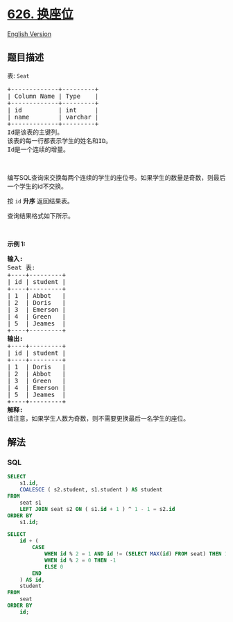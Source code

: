 # [626. 换座位](https://leetcode.cn/problems/exchange-seats)

[English Version](/solution/0600-0699/0626.Exchange%20Seats/README_EN.md)

## 题目描述

<!-- 这里写题目描述 -->

<p>表:&nbsp;<code>Seat</code></p>

<pre>
+-------------+---------+
| Column Name | Type    |
+-------------+---------+
| id          | int     |
| name        | varchar |
+-------------+---------+
Id是该表的主键列。
该表的每一行都表示学生的姓名和ID。
Id是一个连续的增量。
</pre>

<p>&nbsp;</p>

<p>编写SQL查询来交换每两个连续的学生的座位号。如果学生的数量是奇数，则最后一个学生的id不交换。</p>

<p>按 <code>id</code> <strong>升序</strong> 返回结果表。</p>

<p>查询结果格式如下所示。</p>

<p>&nbsp;</p>

<p><strong>示例 1:</strong></p>

<pre>
<strong>输入:</strong> 
Seat 表:
+----+---------+
| id | student |
+----+---------+
| 1  | Abbot   |
| 2  | Doris   |
| 3  | Emerson |
| 4  | Green   |
| 5  | Jeames  |
+----+---------+
<strong>输出:</strong> 
+----+---------+
| id | student |
+----+---------+
| 1  | Doris   |
| 2  | Abbot   |
| 3  | Green   |
| 4  | Emerson |
| 5  | Jeames  |
+----+---------+
<strong>解释:
</strong>请注意，如果学生人数为奇数，则不需要更换最后一名学生的座位。</pre>

## 解法

<!-- 这里可写通用的实现逻辑 -->

<!-- tabs:start -->

### **SQL**

```sql
SELECT
	s1.id,
	COALESCE ( s2.student, s1.student ) AS student
FROM
	seat s1
	LEFT JOIN seat s2 ON ( s1.id + 1 ) ^ 1 - 1 = s2.id
ORDER BY
	s1.id;
```

```sql
SELECT
    id + (
        CASE
            WHEN id % 2 = 1 AND id != (SELECT MAX(id) FROM seat) THEN 1
			WHEN id % 2 = 0 THEN -1
			ELSE 0
		END
    ) AS id,
    student
FROM
    seat
ORDER BY
	id;
```


